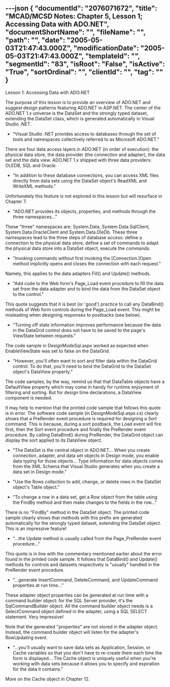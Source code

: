 ---json
{
  "documentId": "2076071672",
  "title": "MCAD/MCSD Notes: Chapter 5, Lesson 1; Accessing Data with ADO.NET",
  "documentShortName": "",
  "fileName": "",
  "path": "",
  "date": "2005-05-03T21:47:43.000Z",
  "modificationDate": "2005-05-03T21:47:43.000Z",
  "templateId": "",
  "segmentId": "83",
  "isRoot": "False",
  "isActive": "True",
  "sortOrdinal": "",
  "clientId": "",
  "tag": ""
}
---

Lesson 1: Accessing Data with ADO.NET

The purpose of this lesson is to provide an overview of ADO.NET and suggest design patterns featuring ADO.NET in ASP.NET. The center of the ADO.NET 1.x universe is the DataSet and the strongly typed dataset, extending the DataSet class, which is generated automatically in Visual Studio .NET.

* &quot;Visual Studio .NET provides access to databases through the set of tools and namespaces collectively referred to as Microsoft ADO.NET.&quot;

There are four data access layers in ADO.NET (in order of execution): the physical data store, the data provider (the connection and adapter), the data set and the data view. ADO.NET 1.x shipped with three data providers: OLEDB, SQL and Oracle.

* &quot;In addition to these database connections, you can access XML files directly from data sets using the DataSet object's ReadXML and WriteXML methods.&quot;

Unfortunately this feature is not explored in this lesson but will resurface in Chapter 7.

* &quot;ADO.NET provides its objects, properties, and methods through the three namespaces...&quot;

These &quot;three&quot; namespaces are: System.Data, System.Data.SqlClient, System.Data.OracleClient and System.Data.OleDb. These three namespaces lead to the three steps of database access: define a connection to the physical data store, define a set of commands to adapt the physical data store into a DataSet object, execute the commands.

* &quot;Invoking commands without first invoking the [Connection.]Open method implicitly opens and closes the connection with each request.&quot;

Namely, this applies to the data adapters Fill() and Update() methods.

* &quot;Add code to the Web form's Page_Load event procedure to fill the data set from the data adapter and to bind the data from the DataSet object to the control.&quot;

This quote suggests that it is best (or 'good') practice to call any DataBind() methods of Web form controls during the Page_Load event. This might be misleading when designing responses to postbacks (see below).

* &quot;Turning off state information improves performance because the data in the DataGrid control does not have to be saved to the page's ViewState between requests.&quot;

The code sample in DesignModeSql.aspx worked as expected when EnableViewState was set to false on the DataGrid.

* &quot;However, you'll often want to sort and filter data within the DataGrid control. To do that, you'll need to bind the DataGrid to the DataSet object's DataView property.&quot;

The code samples, by the way, remind us that that DataTable objects have a DefaultView property which may come in handy for runtime enjoyment of filtering and sorting. But for design time declarations, a DataView component is needed.

It may help to mention that the printed code sample that follows this quote is in error. The software code sample (in DesignModeSql.aspx.cs) clearly shows that a PreRender event procedure is required for designing a Sort command. This is because, during a sort postback, the Load event will fire first, then the Sort event procedure and finally the PreRender event procedure. By calling DataBind() during PreRender, the DataGrid object can display the sort applied to its DataView object.

* &quot;The DataSet is the central object in ADO.NET... When you create connection, adapter, and data set objects in Design mode, you enable data typing for those objects... Type information for data objects comes from the XML Schema that Visual Studio generates when you create a data set in Design mode.&quot;

* &quot;Use the Rows collection to add, change, or delete rows in the DataSet object's Table object.&quot;

* &quot;To change a row in a data set, get a Row object from the table using the FindBy method and then make changes to the fields in the row...&quot;

There is no &quot;FindBy&quot; method in the DataSet object. The printed code sample clearly shows that methods with this prefix are generated automatically for the strongly typed dataset, extending the DataSet object. This is an impressive feature!

* &quot;...the Update method is usually called from the Page_PreRender event procedure...&quot;

This quote is in line with the commentary mentioned earlier about the error found in the printed code sample. It follows that DataBind() and Update() methods for controls and datasets respectively is &quot;usually&quot; handled in the PreRender event procedure.

* &quot;...generate InsertCommand, DeleteCommand, and UpdateCommand properties at run time...&quot;

These adapter object properties can be generated at run time with a command builder object: for the SQL Server provider, it's the SqlCommandBuilder object. All the command builder object needs is a SelectCommand object defined in the adapter, using a SQL SELECT statement. Very impressive!

Note that the generated &quot;properties&quot; are not stored in the adapter object. Instead, the command builder object will listen for the adapter's RowUpdating event.

* &quot;...you'll usually want to save data sets as Application, Session, or Cache variables so that you don't have to re-create them each time the form is displayed... The Cache object is uniquely useful when you're working with data sets because it allows you to specify and expiration for the data it contains.&quot;

More on the Cache object in Chapter 12.
